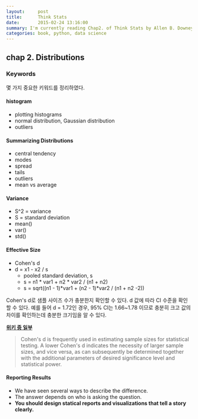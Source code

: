 ```yaml
---
layout:     post
title:      Think Stats
date:       2015-02-24 13:16:00
summary: I'm currently reading Chap2. of Think Stats by Allen B. Downey. I summarized something that I marked. Chap2 is about distributions. 
categories: book, python, data science
---
```

## chap 2. Distributions

### Keywords
몇 가지 중요한 키워드를 정리하였다.

#### histogram
* plotting histograms
* normal distribution, Gaussian distribution
* outliers

#### Summarizing Distributions
* central tendency
* modes
* spread
* tails
* outliers
* mean vs average

#### Variance
* S^2 = variance
* S = standard deviation
* mean()
* var()
* std()

#### Effective Size
* Cohen's d
* d = x1 - x2 / s
	* pooled standard deviation, s
	* s = n1 * var1 + n2 * var2 / (n1 + n2)
	* s = sqrt((n1 - 1)*var1 + (n2 - 1)*var2 / (n1 + n2 -2))

Cohen's d로 샘플 사이즈 수가 충분한지 확인할 수 있다. d 값에 따라 CI 수준을 확인할 수 있다. 예를 들어 d = 1.72인 경우, 95% CI는 1.66~1.78 이므로 충분히 크고 값의 차이를 확인하는데 충분한 크기임을 알 수 있다.

**[위키 중 일부](http://en.wikipedia.org/wiki/Effect_size#Cohen.27s_d)**

> Cohen's d is frequently used in estimating sample sizes for statistical testing. A lower Cohen's d indicates the necessity of larger sample sizes, and vice versa, as can subsequently be determined together with the additional parameters of desired significance level and statistical power.

#### Reporting Results
* We have seen several ways to describe the difference.
* The answer depends on who is asking the question.
* **You should design statical reports and visualizations that tell a story clearly.**
